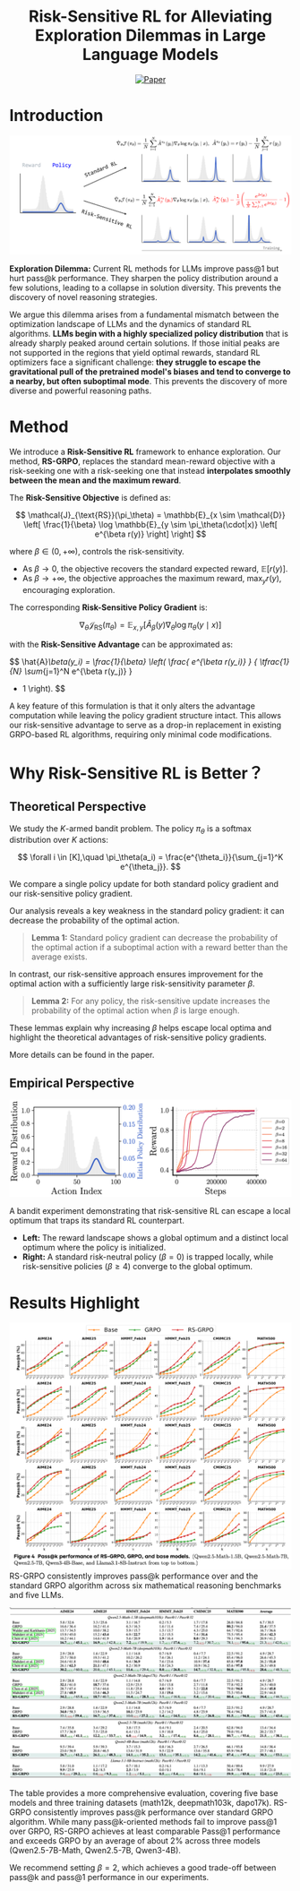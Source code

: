 <h1 style="text-align: center;">Risk-Sensitive RL for Alleviating Exploration Dilemmas in Large Language Models</h1>

<div align="center">

[![Paper](https://img.shields.io/badge/paper-A42C25?style=for-the-badge&logo=arxiv&logoColor=white)](https://arxiv.org/abs/2506.10406)

</div>

# Introduction

![llustration of the Risk-Sensitive RL vs Standard RL.](./figures/framework.png)

**Exploration Dilemma:** Current RL methods for LLMs improve pass@1 but hurt pass@k performance. They sharpen the policy distribution around a few solutions, leading to a collapse in solution diversity. This prevents the discovery of novel reasoning strategies.

We argue this dilemma arises from a fundamental mismatch between the optimization landscape of LLMs and the dynamics of standard RL algorithms. **LLMs begin with a highly specialized policy distribution** that is already sharply peaked around certain solutions. If those initial peaks are not supported in the regions that yield optimal rewards, standard RL optimizers face a significant challenge: **they struggle to escape the gravitational pull of the pretrained model's biases and tend to converge to a nearby, but often suboptimal mode**. This prevents the discovery of more diverse and powerful reasoning paths.


# Method 

We introduce a **Risk-Sensitive RL** framework to enhance exploration. Our method, **RS-GRPO**, replaces the standard mean-reward objective with a risk-seeking one with a risk-seeking one that instead **interpolates smoothly between the mean and the maximum reward**.

The **Risk-Sensitive Objective** is defined as:

$$
\mathcal{J}_{\text{RS}}(\pi_\theta) = \mathbb{E}_{x \sim \mathcal{D}} \left[ \frac{1}{\beta} \log \mathbb{E}_{y \sim \pi_\theta(\cdot|x)} \left[ e^{\beta r(y)} \right] \right]
$$

where $\beta \in (0, +\infty)$, controls the risk-sensitivity. 
- As $\beta \rightarrow 0$,  the objective recovers the standard expected reward, $\mathbb{E}[r(y)]$.
- As $\beta \to +\infty$,  the objective approaches the maximum reward, $\max_y r(y)$, encouraging exploration.

The corresponding **Risk-Sensitive Policy Gradient** is:

$$
\nabla_\theta \mathcal{J}_{\text{RS}}(\pi_\theta) = \mathbb{E}_{x, y} \left[ \hat{A}_\beta(y) \nabla_\theta \log \pi_\theta(y \mid x) \right]
$$

with the **Risk-Sensitive Advantage** can be approximated as:

$$
\hat{A}_\beta(y_i) = \frac{1}{\beta} \left(
\frac{ e^{\beta r(y_i)} }
     { \tfrac{1}{N} \sum_{j=1}^N e^{\beta r(y_j)} }
- 1 \right).
$$

A key feature of this formulation is that it only alters the advantage computation while leaving the policy gradient structure intact. This allows our risk-sensitive advantage to serve as a drop-in replacement in existing GRPO-based RL algorithms, requiring only minimal code modifications.



# Why Risk-Sensitive RL is Better？

## Theoretical Perspective
We study the $K$-armed bandit problem. The policy $\pi_\theta$ is a softmax distribution over $K$ actions:

$$
\forall i \in [K],\quad \pi_\theta(a_i) = \frac{e^{\theta_i}}{\sum_{j=1}^K e^{\theta_j}}.
$$

We compare a single policy update for both standard policy gradient and our risk-sensitive policy gradient.

Our analysis reveals a key weakness in the standard policy gradient: it can decrease the probability of the optimal action.

> **Lemma 1:** Standard policy gradient can decrease the probability of the optimal action if a suboptimal action with a reward better than the average exists.

In contrast, our risk-sensitive approach ensures improvement for the optimal action with a sufficiently large risk-sensitivity parameter $\beta$.

> **Lemma 2:** For any policy, the risk-sensitive update increases the probability of the optimal action when $\beta$ is large enough.

These lemmas explain why increasing $\beta$ helps escape local optima and highlight the theoretical advantages of risk-sensitive policy gradients.

More details can be found in the paper.

## Empirical Perspective

![bandit](./figures/bandit.png)

A bandit experiment demonstrating that risk-sensitive RL can escape a local optimum that traps its standard RL counterpart.
- **Left:** The reward landscape shows a global optimum and a distinct local optimum where the policy is initialized. 
- **Right:** A standard risk-neutral policy ($\beta=0$) is trapped locally, while risk-sensitive policies ($\beta \geq 4$) converge to the global optimum.

# Results Highlight

![passk](./figures/passk.png)
RS-GRPO consistently improves pass@k performance over and the standard GRPO algorithm across six mathematical reasoning benchmarks and five LLMs.


![bench](./figures/bench.png)

The table provides a more comprehensive evaluation, covering five base models and three training datasets (math12k, deepmath103k, dapo17k). RS-GRPO consistently improves pass@k performance over standard GRPO algorithm. While many pass@k-oriented methods fail to improve pass@1 over GRPO, RS-GRPO achieves at least comparable Pass@1 performance and exceeds GRPO by an average of about 2\% across three models (Qwen2.5-7B-Math, Qwen2.5-7B, Qwen3-4B).

We recommend setting $\beta=2$, which achieves a good trade-off between pass@k and pass@1 performance in our experiments.

<!-- # Citation
If you find our work useful, please cite our paper:

@article{jiang2025riskrl,
  title={Risk-Sensitive RL for Alleviating Exploration Dilemmas in Large Language Models},
  journal={arXiv preprint arXiv:2506.10406},
  year={2025}   
} -->